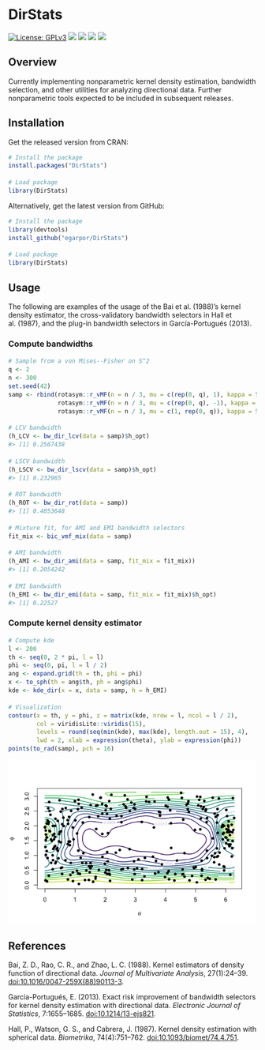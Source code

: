 # DirStats

[![License:
GPLv3](https://img.shields.io/badge/license-GPLv3-blue.svg)](https://www.gnu.org/licenses/gpl-3.0)
[![](https://app.travis-ci.com/egarpor/DirStats.svg?branch=master)](https://app.travis-ci.com/egarpor/DirStats)
[![](https://www.r-pkg.org/badges/version/DirStats?color=green)](https://cran.r-project.org/package=DirStats)
[![](http://cranlogs.r-pkg.org/badges/grand-total/DirStats?color=green)](https://cran.r-project.org/package=DirStats)
[![](http://cranlogs.r-pkg.org/badges/last-month/DirStats?color=green)](https://cran.r-project.org/package=DirStats)

<!-- <img src="" alt="DirStats  hexlogo" align="right" width="200" style="padding: 0 15px; float: right;"/> -->

## Overview

Currently implementing nonparametric kernel density estimation,
bandwidth selection, and other utilities for analyzing directional data.
Further nonparametric tools expected to be included in subsequent
releases.

## Installation

Get the released version from CRAN:

``` r
# Install the package
install.packages("DirStats")

# Load package
library(DirStats)
```

Alternatively, get the latest version from GitHub:

``` r
# Install the package
library(devtools)
install_github("egarpor/DirStats")

# Load package
library(DirStats)
```

## Usage

The following are examples of the usage of the Bai et al. (1988)’s
kernel density estimator, the cross-validatory bandwidth selectors in
Hall et al. (1987), and the plug-in bandwidth selectors in
García-Portugués (2013).

### Compute bandwidths

``` r
# Sample from a von Mises--Fisher on S^2
q <- 2
n <- 300
set.seed(42)
samp <- rbind(rotasym::r_vMF(n = n / 3, mu = c(rep(0, q), 1), kappa = 5),
              rotasym::r_vMF(n = n / 3, mu = c(rep(0, q), -1), kappa = 5),
              rotasym::r_vMF(n = n / 3, mu = c(1, rep(0, q)), kappa = 5))

# LCV bandwidth
(h_LCV <- bw_dir_lcv(data = samp)$h_opt)
#> [1] 0.2567438

# LSCV bandwidth
(h_LSCV <- bw_dir_lscv(data = samp)$h_opt)
#> [1] 0.232965

# ROT bandwidth
(h_ROT <- bw_dir_rot(data = samp))
#> [1] 0.4053648

# Mixture fit, for AMI and EMI bandwidth selectors
fit_mix <- bic_vmf_mix(data = samp)

# AMI bandwidth
(h_AMI <- bw_dir_ami(data = samp, fit_mix = fit_mix))
#> [1] 0.2054242

# EMI bandwidth
(h_EMI <- bw_dir_emi(data = samp, fit_mix = fit_mix)$h_opt)
#> [1] 0.22527
```

### Compute kernel density estimator

``` r
# Compute kde
l <- 200
th <- seq(0, 2 * pi, l = l)
phi <- seq(0, pi, l = l / 2)
ang <- expand.grid(th = th, phi = phi)
x <- to_sph(th = ang$th, ph = ang$phi)
kde <- kde_dir(x = x, data = samp, h = h_EMI)

# Visualization
contour(x = th, y = phi, z = matrix(kde, nrow = l, ncol = l / 2),
        col = viridisLite::viridis(15), 
        levels = round(seq(min(kde), max(kde), length.out = 15), 4), 
        lwd = 2, xlab = expression(theta), ylab = expression(phi))
points(to_rad(samp), pch = 16)
```

<img src="README/README-kde-1.png" style="display: block; margin: auto;" />

## References

Bai, Z. D., Rao, C. R., and Zhao, L. C. (1988). Kernel estimators of
density function of directional data. *Journal of Multivariate
Analysis*, 27(1):24–39.
[doi:10.1016/0047-259X(88)90113-3](https://doi.org/10.1016/0047-259X(88)90113-3).

García-Portugués, E. (2013). Exact risk improvement of bandwidth
selectors for kernel density estimation with directional data.
*Electronic Journal of Statistics*, 7:1655–1685.
[doi:10.1214/13-ejs821](https://doi.org/10.1214/13-ejs821).

Hall, P., Watson, G. S., and Cabrera, J. (1987). Kernel density
estimation with spherical data. *Biometrika*, 74(4):751–762.
[doi:10.1093/biomet/74.4.751](https://doi.org/10.1093/biomet/74.4.751).
